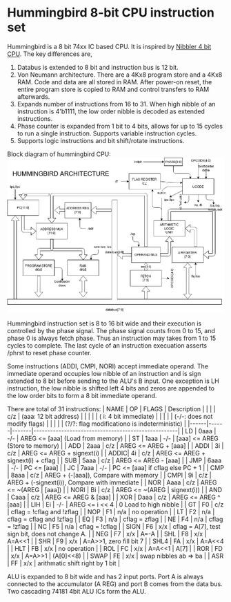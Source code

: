 # Hummingbird 8-bit CPU instruction set

Hummingbird is a 8 bit 74xx IC based CPU. It is inspired by [Nibbler 4 bit CPU](https://www.bigmessowires.com/nibbler/).  The key differences are,
1. Databus is extended to 8 bit and instruction bus is 12 bit.
2. Von Neumann architecture. There are a 4Kx8 program store and a 4Kx8 RAM.
   Code and data are all stored in RAM. After power-on reset, the entire
   program store is copied to RAM and control transfers to RAM afterwards.
3. Expands number of instructions from 16 to 31. When high nibble of an
   instruction is 4'b1111, the low order nibble is decoded as extended
   instructions.
4. Phase counter is expanded from 1 bit to 4 bits, allows for up to 15 cycles
   to run a single instruction. Supports variable instruction cycles.
5. Supports logic instructions and bit shift/rotate instructions.

Block diagram of hummingbird CPU: ![Architecture](/doc/Hummingbird.png)

Hummingbird instruction set is 8 to 16 bit wide and their execution is
controlled by the phase signal. The phase signal counts from 0 to 15, and
phase 0 is always fetch phase. Thus an
instruction may takes from 1 to 15 cycles to complete. The last cycle of
an instruction execuation asserts /phrst to reset phase counter.

Some instructions (ADDI, CMPI, NORI) accept immediate operand. The immediate
operand occupies low nibble of an instruction and is sign extended to 8 bit
before sending to the ALU's B input. One exception is LH instruction, the
low nibble is shifted left 4 bits and zeros are appended to the low order
bits to form a 8 bit immediate operand.

There are total of 31 instructions:
| NAME | OP   | FLAGS | Description                                        |
|      |      |  c/z  |     (aaa: 12 bit address)                          |
|      |      |       |     (  i:  4 bit immediate)                        |
|      |      |       |     (-/-:  does not modify flags)                  |
|      |      |       |     (?/?:  flag modificationo is indeterministic)  |
|------|------|-------|----------------------------------------------------|
| LD   | 0aaa |  -/-  | AREG  <= [aaa] (Load from memory)                  |
| ST   | 1aaa |  -/-  | [aaa] <= AREG  (Store to memory)                   |
| ADD  | 2aaa |  c/z  | AREG  <= AREG + [aaa]                              |
| ADDI | 3i   |  c/z  | AREG  <= AREG + signext(i)                         |
| ADDIC| 4i   |  c/z  | AREG  <= AREG + signext(i) + cflag                 |
| SUB  | 5aaa |  c/z  | AREG  <= AREG - [aaa]                              |
| JMP  | 6aaa |  -/-  | PC    <= [aaa]                                     |
| JC   | 7aaa |  -/-  | PC    <= [aaa] if cflag else PC + 1                |
| CMP  | 8aaa |  c/z  | AREG + (-[aaa]), Compare with memory               |
| CMPI | 9i   |  c/z  | AREG + (-signext(i)), Compare with immediate       |
| NOR  | Aaaa |  c/z  | AREG  <= ~(AREG | [aaa])                           |
| NORI | Bi   |  c/z  | AREG  <= ~(AREG | signext(i))                      |
| AND  | Caaa |  c/z  | AREG  <= AREG & [aaa]                              |
| XOR  | Daaa |  c/z  | AREG  <= AREG ^ [aaa]                              |
| LIH  | Ei   |  -/-  | AREG  <= i << 4 | 0 Load to high nibble            |
| GT   | F0   |  c/z  | cflag = !cflag and !zflag                          |
| NOP  | F1   |  n/a  | no operation                                       |
| LT   | F2   |  n/a  | cflag = cflag and !zflag                           |
| EQ   | F3   |  n/a  | cflag = zflag                                      |
| NE   | F4   |  n/a  | cflag = !zflag                                     |
| NC   | F5   |  n/a  | cflag = !cflag                                     |
| SIGN | F6   |  x/x  | cflag = A[7], test sign bit, does not change A.    |
| NEG  | F7   |  x/x  | A=-A                                               |
| SHL  | F8   |  x/x  | A=A<<1                                             |
| SHR  | F9   |  x/x  | A=A>>1, zero fill bit 7                            |
| SHL4 | FA   |  x/x  | A=A<<4                                             |
| HLT  | FB   |  x/x  | no operation                                       |
| ROL  | FC   |  x/x  | A=A<<1 | A[7]                                      |
| ROR  | FD   |  x/x  | A=A>>1 | (A[0]<<8)                                 |
| SWAP | FE   |  x/x  | swap nibbles ab => ba                              |
| ASR  | FF   |  x/x  | arithmatic shift right by 1 bit                    |

ALU is expanded to 8 bit wide and has 2 input ports. Port A is always
connected to the accumulator (A REG) and port B comes from the data bus.
Two cascading 74181 4bit ALU ICs form the ALU.
